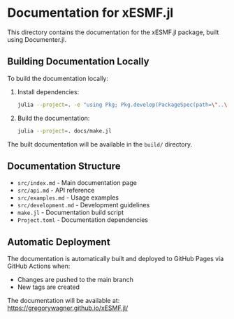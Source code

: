 # Documentation for xESMF.jl

This directory contains the documentation for the xESMF.jl package, built using Documenter.jl.

## Building Documentation Locally

To build the documentation locally:

1. Install dependencies:
   ```bash
   julia --project=. -e "using Pkg; Pkg.develop(PackageSpec(path=\"..\")); Pkg.instantiate()"
   ```

2. Build the documentation:
   ```bash
   julia --project=. docs/make.jl
   ```

The built documentation will be available in the `build/` directory.

## Documentation Structure

- `src/index.md` - Main documentation page
- `src/api.md` - API reference
- `src/examples.md` - Usage examples
- `src/development.md` - Development guidelines
- `make.jl` - Documentation build script
- `Project.toml` - Documentation dependencies

## Automatic Deployment

The documentation is automatically built and deployed to GitHub Pages via GitHub Actions when:
- Changes are pushed to the main branch
- New tags are created

The documentation will be available at: https://gregorywagner.github.io/xESMF.jl/
